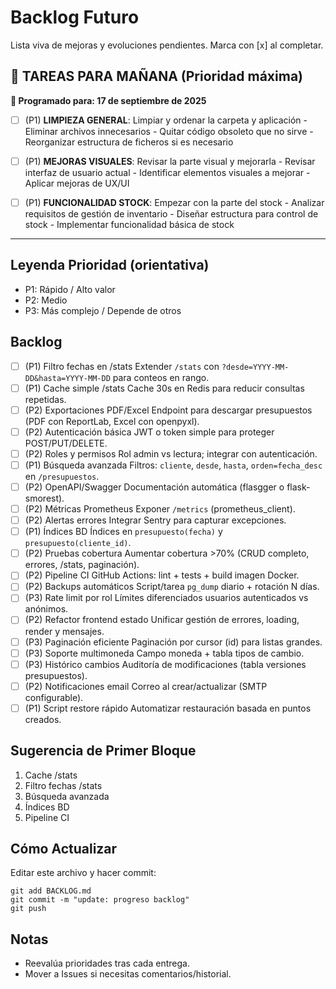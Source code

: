 # Backlog Futuro

Lista viva de mejoras y evoluciones pendientes. Marca con [x] al completar.

## 🎯 TAREAS PARA MAÑANA (Prioridad máxima)

**📅 Programado para: 17 de septiembre de 2025**

- [ ] (P1) **LIMPIEZA GENERAL**: Limpiar y ordenar la carpeta y aplicación - Eliminar archivos innecesarios - Quitar código obsoleto que no sirve - Reorganizar estructura de ficheros si es necesario

- [ ] (P1) **MEJORAS VISUALES**: Revisar la parte visual y mejorarla - Revisar interfaz de usuario actual - Identificar elementos visuales a mejorar - Aplicar mejoras de UX/UI

- [ ] (P1) **FUNCIONALIDAD STOCK**: Empezar con la parte del stock - Analizar requisitos de gestión de inventario - Diseñar estructura para control de stock - Implementar funcionalidad básica de stock

---

## Leyenda Prioridad (orientativa)

- P1: Rápido / Alto valor
- P2: Medio
- P3: Más complejo / Depende de otros

## Backlog

- [ ] (P1) Filtro fechas en /stats
      Extender `/stats` con `?desde=YYYY-MM-DD&hasta=YYYY-MM-DD` para conteos en rango.
- [ ] (P1) Cache simple /stats
      Cache 30s en Redis para reducir consultas repetidas.
- [ ] (P2) Exportaciones PDF/Excel
      Endpoint para descargar presupuestos (PDF con ReportLab, Excel con openpyxl).
- [ ] (P2) Autenticación básica
      JWT o token simple para proteger POST/PUT/DELETE.
- [ ] (P2) Roles y permisos
      Rol admin vs lectura; integrar con autenticación.
- [ ] (P1) Búsqueda avanzada
      Filtros: `cliente`, `desde`, `hasta`, `orden=fecha_desc` en `/presupuestos`.
- [ ] (P2) OpenAPI/Swagger
      Documentación automática (flasgger o flask-smorest).
- [ ] (P2) Métricas Prometheus
      Exponer `/metrics` (prometheus_client).
- [ ] (P2) Alertas errores
      Integrar Sentry para capturar excepciones.
- [ ] (P1) Índices BD
      Índices en `presupuesto(fecha)` y `presupuesto(cliente_id)`.
- [ ] (P2) Pruebas cobertura
      Aumentar cobertura >70% (CRUD completo, errores, /stats, paginación).
- [ ] (P2) Pipeline CI
      GitHub Actions: lint + tests + build imagen Docker.
- [ ] (P2) Backups automáticos
      Script/tarea `pg_dump` diario + rotación N días.
- [ ] (P3) Rate limit por rol
      Límites diferenciados usuarios autenticados vs anónimos.
- [ ] (P2) Refactor frontend estado
      Unificar gestión de errores, loading, render y mensajes.
- [ ] (P3) Paginación eficiente
      Paginación por cursor (id) para listas grandes.
- [ ] (P3) Soporte multimoneda
      Campo moneda + tabla tipos de cambio.
- [ ] (P3) Histórico cambios
      Auditoría de modificaciones (tabla versiones presupuestos).
- [ ] (P2) Notificaciones email
      Correo al crear/actualizar (SMTP configurable).
- [ ] (P1) Script restore rápido
      Automatizar restauración basada en puntos creados.

## Sugerencia de Primer Bloque

1. Cache /stats
2. Filtro fechas /stats
3. Búsqueda avanzada
4. Índices BD
5. Pipeline CI

## Cómo Actualizar

Editar este archivo y hacer commit:

```
git add BACKLOG.md
git commit -m "update: progreso backlog"
git push
```

## Notas

- Reevalúa prioridades tras cada entrega.
- Mover a Issues si necesitas comentarios/historial.
